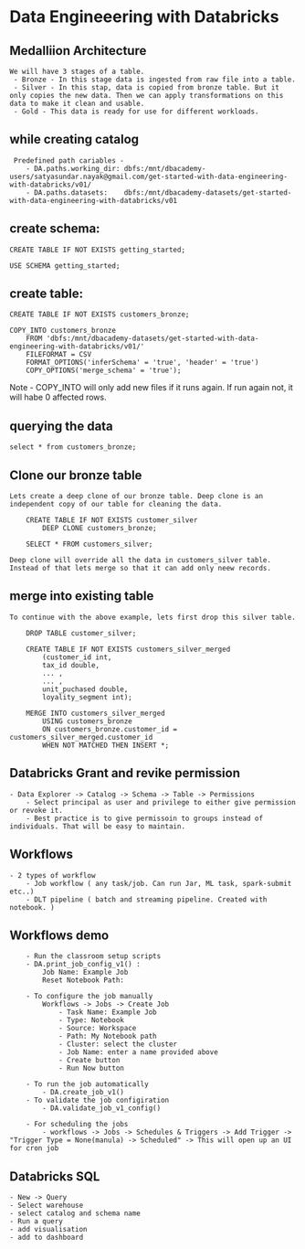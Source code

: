 # Data Engineeering with Databricks

## Medalliion Architecture

    We will have 3 stages of a table.
     - Bronze - In this stage data is ingested from raw file into a table.
     - Silver - In this stap, data is copied from bronze table. But it only copies the new data. Then we can apply transformations on this data to make it clean and usable.
     - Gold - This data is ready for use for different workloads.

## while creating catalog

     Predefined path cariables -
        - DA.paths.working_dir: dbfs:/mnt/dbacademy-users/satyasundar.nayak@gmail.com/get-started-with-data-engineering-with-databricks/v01/
        - DA.paths.datasets:    dbfs:/mnt/dbacademy-datasets/get-started-with-data-engineering-with-databricks/v01

## create schema:

    CREATE TABLE IF NOT EXISTS getting_started;

    USE SCHEMA getting_started;

## create table:

    CREATE TABLE IF NOT EXISTS customers_bronze;

    COPY_INTO customers_bronze
        FROM 'dbfs:/mnt/dbacademy-datasets/get-started-with-data-engineering-with-databricks/v01/'
        FILEFORMAT = CSV
        FORMAT_OPTIONS('inferSchema' = 'true', 'header' = 'true')
        COPY_OPTIONS('merge_schema' = 'true');

Note - COPY_INTO will only add new files if it runs again. If run again not, it will habe 0 affected rows.

## querying the data

    select * from customers_bronze;

## Clone our bronze table

    Lets create a deep clone of our bronze table. Deep clone is an independent copy of our table for cleaning the data.

        CREATE TABLE IF NOT EXISTS customer_silver
            DEEP CLONE customers_bronze;

        SELECT * FROM customers_silver;

    Deep clone will override all the data in customers_silver table. Instead of that lets merge so that it can add only neew records.

## merge into existing table

    To continue with the above example, lets first drop this silver table.

        DROP TABLE customer_silver;

        CREATE TABLE IF NOT EXISTS customers_silver_merged
            (customer_id int,
            tax_id double,
            ... ,
            ... ,
            unit_puchased double,
            loyality_segment int);

        MERGE INTO customers_silver_merged
            USING customers_bronze
            ON customers_bronze.customer_id = customers_silver_merged.customer_id
            WHEN NOT MATCHED THEN INSERT *;

## Databricks Grant and revike permission

    - Data Explorer -> Catalog -> Schema -> Table -> Permissions
        - Select principal as user and privilege to either give permission or revoke it.
        - Best practice is to give permissoin to groups instead of individuals. That will be easy to maintain.

## Workflows

    - 2 types of workflow
        - Job workflow ( any task/job. Can run Jar, ML task, spark-submit etc..)
        - DLT pipeline ( batch and streaming pipeline. Created with notebook. )

## Workflows demo

        - Run the classroom setup scripts
        - DA.print_job_config_v1() :
            Job Name: Example Job
            Reset Notebook Path:

        - To configure the job manually
            Workflows -> Jobs -> Create Job
                - Task Name: Example Job
                - Type: Notebook
                - Source: Workspace
                - Path: My Notebook path
                - Cluster: select the cluster
                - Job Name: enter a name provided above
                - Create button
                - Run Now button

        - To run the job automatically
            - DA.create_job_v1()
        - To validate the job configiration
            - DA.validate_job_v1_config()

        - For scheduling the jobs
            - workflows -> Jobs -> Schedules & Triggers -> Add Trigger -> "Trigger Type = None(manula) -> Scheduled" -> This will open up an UI for cron job

## Databricks SQL

    - New -> Query
    - Select warehouse
    - select catalog and schema name
    - Run a query
    - add visualisation
    - add to dashboard
